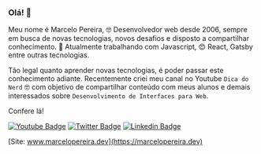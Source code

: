 ### Olá! 👋

Meu nome é Marcelo Pereira, 🤓 Desenvolvedor web desde 2006, sempre em busca de novas tecnologias, novos desafios e disposto a compartilhar conhecimento. 💬 Atualmente trabalhando com Javascript, 😍 React, Gatsby entre outras tecnologias.

Tão legal quanto aprender novas tecnologias, é poder passar este conhecimento adiante. Recentemente criei meu canal no Youtube ``Dica do Nerd`` 🤓 com objetivo de compartilhar conteúdo com meus alunos e demais interessados sobre ``Desenvolvimento de Interfaces para Web``.

Confere lá!

[![Youtube Badge](https://img.shields.io/badge/-Youtube-FF0000?style=flat-square&labelColor=FF0000&logo=youtube&logoColor=white&link=https://www.youtube.com/channel/UCjsX4DU9LnNYUC2366_wJkw?view_as=subscriber)](https://www.youtube.com/channel/UCjsX4DU9LnNYUC2366_wJkw?view_as=subscriber)
[![Twitter Badge](https://img.shields.io/badge/-Twitter-1ca0f1?style=flat-square&labelColor=1ca0f1&logo=twitter&logoColor=white&link=https://twitter.com/marcelopoars)](https://twitter.com/marcelopoars)
[![Linkedin Badge](https://img.shields.io/badge/-LinkedIn-blue?style=flat-square&logo=Linkedin&logoColor=white&link=https://www.linkedin.com/in/marcelopoars)](https://www.linkedin.com/in/marcelopoars)


[Site: www.marcelopereira.dev](https://marcelopereira.dev)
